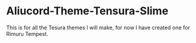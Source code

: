 # Aliucord-Theme-Tensura-Slime

This is for all the  Tesura themes I will make, for now I have created one for Rimuru Tempest.

